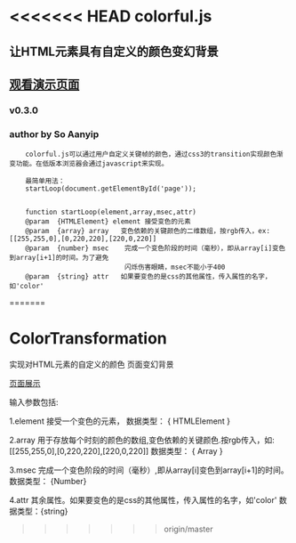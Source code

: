 <<<<<<< HEAD
colorful.js
===================================
让HTML元素具有自定义的颜色变幻背景
----------------------------------- 
[观看演示页面](http://soaanyip.github.io/#/colorful)
----------------------------------- 
### v0.3.0  
### author by So Aanyip

		colorful.js可以通过用户自定义关键帧的颜色，通过css3的transition实现颜色渐变功能。在低版本浏览器会通过javascript来实现。

		最简单用法：
		startLoop(document.getElementById('page'));


		function startLoop(element,array,msec,attr)
		@param  {HTMLElement} element 接受变色的元素
		@param  {array} array   变色依赖的关键颜色的二维数组，按rgb传入，ex: [[255,255,0],[0,220,220],[220,0,220]]	
		@param  {number} msec    完成一个变色阶段的时间（毫秒），即从array[i]变色到array[i+1]的时间。为了避免
		                         闪烁伤害眼睛，msec不能小于400
		@param  {string} attr   如果要变色的是css的其他属性，传入属性的名字，如'color'
	
=======
# ColorTransformation
实现对HTML元素的自定义的颜色
页面变幻背景

[页面展示](https://hanpoung.github.io/ColorTransformation/colofulTest.html)

输入参数包括:

1.element
接受一个变色的元素，
数据类型： {  HTMLElement  } 

2.array
用于存放每个时刻的颜色的数组,变色依赖的关键颜色.按rgb传入，如:[[255,255,0],[0,220,220],[220,0,220]]
数据类型： {  Array  } 

3.msec
完成一个变色阶段的时间（毫秒）,即从array[i]变色到array[i+1]的时间。
数据类型： {Number}

4.attr 
其余属性。如果要变色的是css的其他属性，传入属性的名字，如'color'
数据类型：{string}
>>>>>>> origin/master
